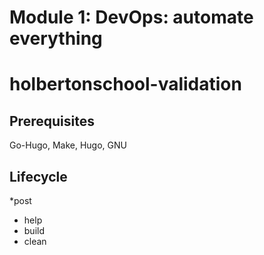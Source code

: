 # Module 1: DevOps: automate everything
# holbertonschool-validation
## Prerequisites
Go-Hugo, Make, Hugo, GNU
## Lifecycle
*post
* help
* build 
* clean